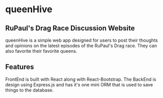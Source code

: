 # queenHive
## RuPaul's Drag Race Discussion Website 

queenHive is a simple web app designed for users to post their thoughts and opinions on the latest episodes of the RuPaul's Drag race. They can also favorite their favorite queens.  

## Features
FrontEnd is built with React along with React-Bootstrap. The BackEnd is design using Express.js and has it's one mini ORM that is used to save things to the database.
